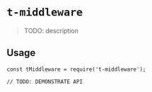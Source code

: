 # `t-middleware`

> TODO: description

## Usage

```
const tMiddleware = require('t-middleware');

// TODO: DEMONSTRATE API
```
